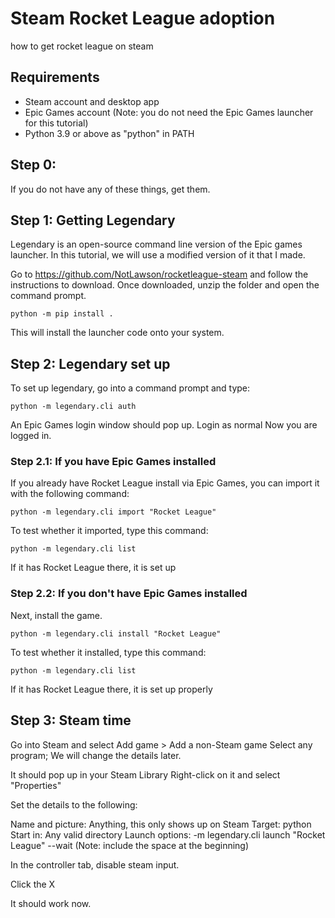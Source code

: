 # Steam Rocket League adoption
how to get rocket league on steam

## Requirements
 - Steam account and desktop app
 - Epic Games account (Note: you do not need the Epic Games launcher for this tutorial)
 - Python 3.9 or above as "python" in PATH

## Step 0:
If you do not have any of these things, get them.

## Step 1: Getting Legendary
Legendary is an open-source command line version of the Epic games launcher. In this tutorial, we will use a modified version of it that I made.

Go to https://github.com/NotLawson/rocketleague-steam and follow the instructions to download.
Once downloaded, unzip the folder and open the command prompt.

`python -m pip install .`

This will install the launcher code onto your system.

## Step 2: Legendary set up

To set up legendary, go into a command prompt and type:

`python -m legendary.cli auth`

An Epic Games login window should pop up. Login as normal
Now you are logged in.

### Step 2.1: If you have Epic Games installed
If you already have Rocket League install via Epic Games, you can import it with the following command:

`python -m legendary.cli import "Rocket League"`

To test whether it imported, type this command:

`python -m legendary.cli list`

If it has Rocket League there, it is set up

### Step 2.2: If you don't have Epic Games installed
Next, install the game.

`python -m legendary.cli install "Rocket League"`

To test whether it installed, type this command:

`python -m legendary.cli list`

If it has Rocket League there, it is set up properly

## Step 3: Steam time
Go into Steam and select Add game > Add a non-Steam game
Select any program; We will change the details later.

It should pop up in your Steam Library
Right-click on it and select "Properties"

Set the details to the following:

Name and picture: Anything, this only shows up on Steam
Target: python
Start in: Any valid directory
Launch options:  -m legendary.cli launch "Rocket League" --wait
(Note: include the space at the beginning)

In the controller tab, disable steam input.

Click the X

It should work now.
